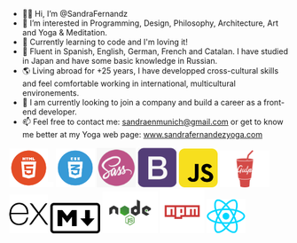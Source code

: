 - 👋🏽 Hi, I’m @SandraFernandz
- 💎 I’m interested in Programming, Design, Philosophy, Architecture, Art and Yoga & Meditation.
- 💫 Currently learning to code and I'm loving it!
- 💬 Fluent in Spanish, English, German, French and Catalan. I have studied in Japan and have some basic knowledge in Russian.
- 🌎 Living abroad for +25 years, I have developped cross-cultural skills and feel comfortable working in international, multicultural        environements.
- 👀 I am currently looking to join a company and build a career as a front-end developer.
- 📫 Feel free to contact me: sandraenmunich@gmail.com or get to know me better at my Yoga web page: www.sandrafernandezyoga.com

<img src="images/html.png" width = 70><img src="images/space.png" width = 10> <img src="images/CSS.png" width= 70> <img src="images/sass.png" width=70> <img src="images/bootstrap.png" width=70> <img src="images/javascript.png" width= 70> <img src="images/gulp-logo.png" width= 90>
<img src="images/ex.png" width = 70> <img src="images/markdown.png" width=90> <img src="images/node.png" width= 100>
<img src="images/npm.png" width = 80> <img src="images/react.png" width = 70> 
 


<!---
SandraFernandz/SandraFernandz is a ✨ special ✨ repository because its `README.md` (this file) appears on your GitHub profile.
You can click the Preview link to take a look at your changes.
--->
